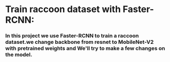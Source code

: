 <h1>Train raccoon dataset with Faster-RCNN:</h1>
<h3>In this project we use Faster-RCNN to train a raccoon dataset.we change backbone from resnet to MobileNet-V2 with pretrained weights and We'll try to make a few changes on the model.</h3>

